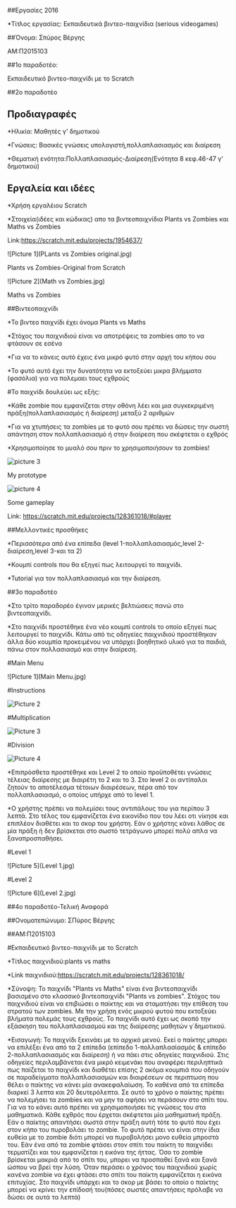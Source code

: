 ﻿##Eργασίες 2016


*Τίτλος εργασίας: Εκπαιδευτικά βιντεο-παιχνίδια (serious videogames)


##Όνομα: Σπύρος Βέργης 

ΑΜ:Π2015103

##1ο παραδοτέο: 

Εκπαιδευτικό βιντεο-παιχνίδι με το Scratch

##2ο παραδοτέο

## Προδιαγραφές

*Ηλικία: Μαθητές γ' δημοτικού

*Γνώσεις: Βασικές γνώσεις υπολογιστή,πολλαπλασιασμός και διαίρεση

*Θεματική ενότητα:Πολλαπλασιασμός-Διαίρεση(Ενότητα 8 κεφ.46-47 γ' δημοτικού)

## Εργαλεία και ιδέες

*Χρήση εργαλέιου Scratch

*Στοιχεία(ιδέες και κώδικας) απο τα βιντεοπαιχνίδια Plants vs Zombies και Maths vs Zombies

Link:https://scratch.mit.edu/projects/1954637/

![Picture 1](PLants vs Zombies original.jpg)

Plants vs Zombies-Original from Scratch

![Picture 2](Math vs Zombies.jpg)

Maths vs Zombies

##Βιντεοπαιχνίδι

*Το βιντεο παιχνίδι έχει όνομα Plants vs Maths

*Στόχος του παιχνιδιού είναι να αποτρέψεις τα zombies απο το να φτάσουν σε εσένα

*Για να το κάνεις αυτό έχεις ένα μικρό φυτό στην αρχή του κήπου σου

*Το φυτό αυτό έχει την δυνατότητα να εκτοξεύει μικρα βλήμματα (φασόλια) για να πολεμαει τους εχθρούς

#Το παιχνίδι δουλεύει ως εξής:

*Κάθε zombie που εμφανίζεται στην οθόνη λέει και μια συγκεκριμένη πράξη(πολλαπλασιασμός ή διαίρεση) μεταξύ 2 αριθμών

*Για να χτυπήσεις τα zombies με το φυτό σου πρέπει να δώσεις την σωστή απάντηση στον πολλαπλασιασμό ή στην διαίρεση που σκέφτεται ο εχθρός

*Χρησιμοποίησε το μυαλό σου πριν το χρησιμοποιήσουν τα zombies!

![picture 3](Prototype.jpg)

My prototype

![picture 4](gameplay.jpg)

Some gameplay

Link: https://scratch.mit.edu/projects/128361018/#player

##Μελλοντικές προσθήκες

*Περισσότερα από ένα επίπεδα (level 1-πολλαπλασιασμός,level 2-διαίρεση,level 3-και τα 2)

*Κουμπί controls που θα εξηγεί πως λειτουργεί το παιχνίδι.

*Tutorial για τον πολλαπλασιασμό και την διαίρεση.


##3ο παραδοτέο

*Στο τρίτο παραδορέο έγιναν μερικές βελτιώσεις πανώ στο βιντεοπαιχνίδι.

*Στο παιχνίδι προστέθηκε ένα νέο κουμπί controls το οποίο εξηγεί πως λειτουργεί το παιχνίδι. Κάτω από τις οδηγείες παιχνιδιού προστέθηκαν άλλα δύο κουμπία προκειμένου να υπάρχει βοηθητικό υλικό για τα παιδιά, πάνω στον πολλασιασμό και στην διαίρεση.  

#Main Menu

![Picture 1](Main Menu.jpg)

#Instructions

![Picture 2](Instructions.jpg)

#Multiplication

![Picture 3](multi.jpg)

#Division

![Picture 4](div.jpg)

*Επιπρόσθετα προστέθηκε και Level 2 το οποίο προϋποθέτει γνώσεις τέλειας διαίρεσης με διαιρέτη το 2 και το 3. Στο level 2  οι αντίπαλοι ζητούν το αποτέλεσμα τέτοιων διαιρέσεων, πέρα από τον πολλαπλασιασμό, ο οποίος υπήρχε από το level 1.

*Ο χρήστης πρέπει να πολεμίσει τους αντιπάλους του για περίπου 3 λεπτά. Στο τέλος του εμφανίζεται ένα εικονίδιο που του λέει οτι νίκησε και επιπλέον διαθέτει και το σκορ του χρήστη. Εάν ο χρήστης κάνει λάθος σε μία πράξη ή δεν βρίσκεται στο σωστό τετράγωνο μπορεί πολύ απλα να ξαναπροσπαθήσει.

#Level 1

![Picture 5](Level 1.jpg)

#Level 2

![Picture 6](Level 2.jpg)

 
##4ο παραδοτέο-Τελική Αναφορά

##Ονοματεπώνυμο: ΣΠύρος Βέργης

##ΑΜ:Π2015103

#Εκπαιδευτικό βιντεο-παιχνίδι με το Scratch

*Tίτλος παιχνιδιού:plants vs maths

*Link παιχνιδιού:https://scratch.mit.edu/projects/128361018/

*Σύνοψη: Το παιχνίδι "Plants vs Maths" είναι ένα βιντεοπαιχνίδι βασισμένο στο κλασσικό βιντεοπαιχνίδι "Plants vs zombies". Στόχος του παιχνιδιού είναι να επιβιώσει ο παίκτης και να σταματήσει την επίθεση του στρατού των zombies. Με την χρήση ενός μικρού φυτού που εκτοξεύει βλήματα πολεμάς τους εχθρούς. Το παιχνίδι αυτό έχει ως σκοπό την εξάσκηση του πολλαπλασιασμού και της διαίρεσης μαθητών γ΄δημοτικού.

*Εισαγωγή: Το παιχνίδι ξεκινάει με το αρχικό μενού. Εκεί ο παίκτης μπορει να επιλέξει ένα από τα 2 επίπεδα (επίπεδο 1-πολλαπλασίασμός & επίπεδο 2-πολλαπλασιασμός και διαίρεση) ή να πάει στις οδηγείες παιχνιδιού. Στις οδηγείες περιλαμβάνεται ένα μικρό κειμενάκι που αναφέρει περιληπτικά πως παίζεται το παιχνίδι και διαθέτει επίσης 2 ακόμα κουμπιά που οδηγούν σε παραδείγματα πολλαπλασιασμών και διαιρέσεων σε περιπτωση που θέλει ο παίκτης να κάνει μία ανακεφαλαίωση. 
Το καθένα από τα επίπεδα διαρκεί 3 λεπτα και 20 δευτερόλεπτα. Σε αυτό το χρόνο ο παίκτης πρέπει να πολεμήσει τα zombies και να μην τα αφήσει να περάσουν στο σπίτι του. Για να το κάνει αυτό πρέπει να χρησιμοποιήσει τις γνώσεις του στα μαθηματικά. Κάθε εχθρός που έρχεται σκέφτεται μία μαθηματική πράξη. Εάν ο παίκτης απαντήσει σωστά στην πράξη αυτή τότε το φυτό που έχει στον κήπο του πυροβολάει το zombie. Το φυτό πρέπει να είναι στην ίδια ευθεία με το zombie διότι μπορεί να πυροβολήσει μονο ευθεία μπροστά του. 
Εάν ένα από τα zombie φτάσει στον σπίτι του παίκτη το παιχνίδει τερματίζει και του εμφανίζεται η εικόνα της ήττας. Όσο τo zombie βρίσκεται μακριά από το σπίτι του, μπορει να προσπαθεί ξανά και ξανά ώσπου να βρεί την λύση. Όταν περάσει ο χρόνος του παιχνιδιού χωρίς κανένα zombie να έχει φτάσει στο σπίτι του παίκτη εμφανίζεται η εικόνα επιτυχίας. Στο παιχνίδι υπάρχει και το σκορ με βάσει το οποίο ο παίκτης μπορεί να κρίνει την επίδοσή του(πόσες σωστές απαντήσεις πρόλαβε να δώσει σε αυτά τα λεπτά)
